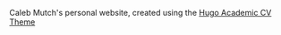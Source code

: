 Caleb Mutch's personal website, created using the [Hugo Academic CV Theme](https://github.com/HugoBlox/theme-academic-cv)
